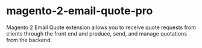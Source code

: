 # magento-2-email-quote-pro
Magento 2 Email Quote extension allows you to receive quote requests from clients through the front end and produce, send, and manage quotations from the backend.
